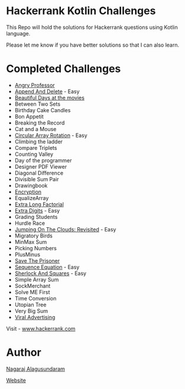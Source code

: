 # Hackerrank Kotlin Challenges

This Repo will hold the solutions for Hackerrank questions using Kotlin language.

Please let me know if you have better solutions so that I can also learn. 

# Completed Challenges

* [Angry Professor](https://www.hackerrank.com/challenges/angry-professor/problem)
* [Append And Delete](https://www.hackerrank.com/challenges/append-and-delete/problem) - Easy
* [Beautiful Days at the movies](https://www.hackerrank.com/challenges/beautiful-days-at-the-movies/problem)
* Between Two Sets
* Birthday Cake Candles
* Bon Appetit
* Breaking the Record
* Cat and a Mouse
* [Circular Array Rotation](https://www.hackerrank.com/challenges/circular-array-rotation/problem) - Easy
* Climbing the ladder
* Compare Triplets
* Counting Valley
* Day of the programmer
* Designer PDF Viewer
* Diagonal Difference
* Divisible Sum Pair
* Drawingbook 
* [Encryption](https://www.hackerrank.com/challenges/encryption/problem)
* EqualizeArray
* [Extra Long Factorial](https://www.hackerrank.com/challenges/extra-long-factorials/problem)
* [Extra Digits](https://www.hackerrank.com/challenges/find-digits/problem) - Easy
* Grading Students
* Hurdle Race
* [Jumping On The Clouds: Revisited](https://www.hackerrank.com/challenges/jumping-on-the-clouds-revisited/problem) - Easy
* Migratory Birds
* MinMax Sum
* Picking Numbers
* PlusMinus
* [Save The Prisoner](https://www.hackerrank.com/challenges/save-the-prisoner/problem)
* [Sequence Equation](https://www.hackerrank.com/challenges/permutation-equation/problem) - Easy
* [Sherlock And Squares](https://www.hackerrank.com/challenges/sherlock-and-squares/problem) - Easy
* Simple Array Sum
* SockMerchant
* Solve ME First
* Time Conversion
* Utopian Tree
* Very Big Sum
* [Viral Advertising](https://www.hackerrank.com/challenges/strange-advertising/problem)

Visit - www.hackerrank.com

# Author
[Nagaraj Alagusundaram](https://iamnagaraj.com)

[Website](https://iamnagaraj.com)
